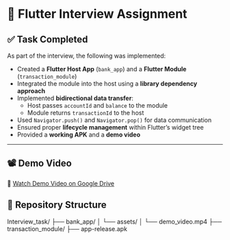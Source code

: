 # 💼 Flutter Interview Assignment

## ✅ Task Completed

As part of the interview, the following was implemented:

- Created a **Flutter Host App** (`bank_app`) and a **Flutter Module** (`transaction_module`)
- Integrated the module into the host using a **library dependency approach**
- Implemented **bidirectional data transfer**:
  - Host passes `accountId` and `balance` to the module
  - Module returns `transactionId` to the host
- Used `Navigator.push()` and `Navigator.pop()` for data communication
- Ensured proper **lifecycle management** within Flutter’s widget tree
- Provided a **working APK** and a **demo video**

---

## 📽️ Demo Video

🎥 [Watch Demo Video on Google Drive](https://drive.google.com/file/d/1MUE-tEyWRZJyGyRAmdoPFXSLlAFZKsbY/view?usp=sharing)


## 📂 Repository Structure

Interview_task/
├── bank_app/
│ └── assets/
│ └── demo_video.mp4
├── transaction_module/
├── app-release.apk
